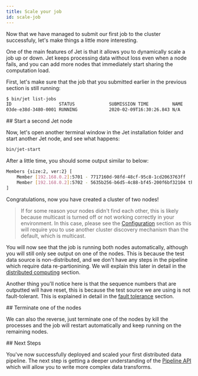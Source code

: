 ```yaml
---
title: Scale your job
id: scale-job
---
```


Now that we have managed to submit our first job to the cluster successfuly,
let's make things a little more interesting.

One of the main features of Jet is that it allows you to dynamically
scale a job up or down. Jet keeps processing data without loss even when
a node fails, and you can add more nodes that immediately start sharing
the computation load.

First, let's make sure that the job that you submitted earlier in the previous section 
is still running:

```bash
$ bin/jet list-jobs
ID                  STATUS             SUBMISSION TIME         NAME
03de-e38d-3480-0001 RUNNING            2020-02-09T16:30:26.843 N/A
```

## Start a second Jet node

Now, let's open another terminal window in the Jet installation folder and
start another Jet node, and see what happens:

```bash
bin/jet-start
```

After a little time, you should some output similar to below:

```bash
Members {size:2, ver:2} [
    Member [192.168.0.2]:5701 - 7717160d-98fd-48cf-95c8-1cd2063763ff
    Member [192.168.0.2]:5702 - 5635b256-b6d5-4c88-bf45-200f6bf32104 this
]
```

Congratulations, now you have created a cluster of two nodes! 

>If for some reason your nodes didn't find each other, this is likely
>because multicast is turned off or not working correctly in your
>environment. In this case, please see the
>[Configuration](../operations/configuration) section as this will
>require you to use another cluster discovery mechanism than the
>default, which is multicast.

You will now see that the job is running both nodes automatically,
although you will still only see output on one of the nodes. This is
because the test data source is non-distributed, and we don't have any
steps in the pipeline which require data re-partionining. We will
explain this later in detail in the
[distributed computing](../concepts/distributed-computing) section.

Another thing you'll notice here is that the sequence numbers that are
outputted will have reset, this is because the test source we are using
is not fault-tolerant. This is explained in detail in the [fault
tolerance](concepts/fault-tolerance) section.

## Terminate one of the nodes

We can also the reverse, just terminate one of the nodes by kill the
processes and the job will restart automatically and keep running on the
remaining nodes.

## Next Steps

You've now successfully deployed and scaled your first distributed data
pipeline. The next step is getting a deeper understanding of the
[Pipeline API](../reference) which will allow you to write more complex
data transforms.
